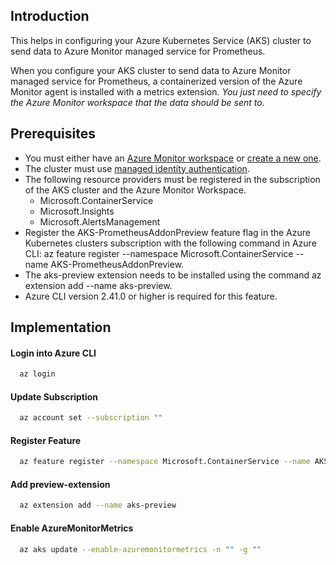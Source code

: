 ## Introduction

This helps in configuring your Azure Kubernetes Service (AKS) cluster to send data to Azure Monitor managed service for Prometheus. 

When you configure your AKS cluster to send data to Azure Monitor managed service for Prometheus, a containerized version of the Azure Monitor agent is installed with a metrics extension. 
<i>You just need to specify the Azure Monitor workspace that the data should be sent to.</i>

## Prerequisites

- You must either have an [Azure Monitor workspace](https://learn.microsoft.com/en-us/azure/azure-monitor/essentials/azure-monitor-workspace-overview) or [create a new one](https://learn.microsoft.com/en-us/azure/azure-monitor/essentials/azure-monitor-workspace-overview).
- The cluster must use [managed identity authentication](https://learn.microsoft.com/en-us/azure/azure-monitor/essentials/azure-monitor-workspace-overview).
- The following resource providers must be registered in the subscription of the AKS cluster and the Azure Monitor Workspace.
  - Microsoft.ContainerService
  - Microsoft.Insights
  - Microsoft.AlertsManagement
- Register the AKS-PrometheusAddonPreview feature flag in the Azure Kubernetes clusters subscription with the following command in Azure CLI: az feature register --namespace Microsoft.ContainerService --name AKS-PrometheusAddonPreview.
- The aks-preview extension needs to be installed using the command az extension add --name aks-preview. 
- Azure CLI version 2.41.0 or higher is required for this feature.

## Implementation

#### Login into Azure CLI  

```bash
  az login
```

#### Update Subscription

```bash
  az account set --subscription ""
```

#### Register Feature

```bash
  az feature register --namespace Microsoft.ContainerService --name AKS-PrometheusAddonPreview
```

#### Add preview-extension

```bash
  az extension add --name aks-preview
```

#### Enable AzureMonitorMetrics

```bash
  az aks update --enable-azuremonitormetrics -n "" -g ""
```

